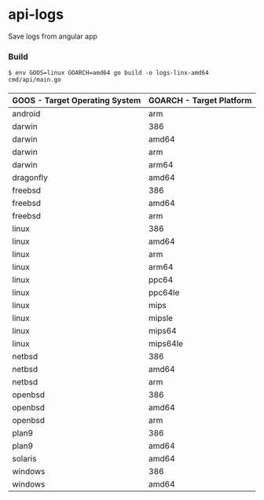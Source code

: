 # api-logs
Save logs from angular app


### Build
```
$ env GOOS=linux GOARCH=amd64 go build -o logs-linx-amd64 cmd/api/main.go
```

####
|GOOS - Target Operating System	|GOARCH - Target Platform|
| ------ | ------ |
|android|	arm|
|darwin|	386|
|darwin|	amd64|
|darwin|	arm|
|darwin|	arm64|
|dragonfly|	amd64|
|freebsd|	386|
|freebsd|	amd64|
|freebsd|	arm|
|linux|	386|
|linux|	amd64|
|linux|	arm|
|linux|	arm64|
|linux|	ppc64|
|linux|	ppc64le|
|linux|	mips|
|linux|	mipsle|
|linux|	mips64|
|linux|	mips64le|
|netbsd|	386|
|netbsd|	amd64|
|netbsd|	arm|
|openbsd|	386|
|openbsd|	amd64|
|openbsd|	arm|
|plan9|	386|
|plan9|	amd64|
|solaris|	amd64|
|windows|	386|
|windows|	amd64|
